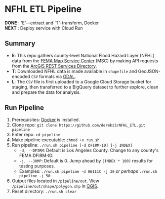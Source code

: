 # NFHL ETL Pipeline  


**DONE** : 'E'—extract and 'T'-transform, Docker  
**NEXT** : Deploy service with Cloud Run


## Summary

- **E**: This repo gathers county-level National Flood Hazard Layer (NFHL) data from the [FEMA Map Service Center](https://msc.fema.gov/portal/advanceSearch#searchresultsanchor) (MSC) by making API requests from the [ArcGIS REST Services Directory](https://hazards.fema.gov/gis/nfhl/rest/services/public/NFHL/MapServer).  
- **T**: Downloaded NFHL data is made available in `shapefile` and GeoJSON-encoded `CSV` formats via [GDAL](https://gdal.org/index.html).  
- **L**: The `CSV` file is first uploaded to a Google Cloud Storage bucket for staging, then transferred to a BigQuery dataset to further explore, clean and prepare the data for analysis.


## Run Pipeline

1. Prerequisites: [Docker](https://docs.docker.com/engine/install/) is installed.
2. Clone repo: `git clone https://github.com/derekz3/NFHL_ETL.git pipeline`
3. Enter repo: `cd pipeline`
4. Make pipeline executable: `chmod +x run.sh`
5. Run pipeline: `./run.sh pipeline [-d DFIRM-ID] [-j INDEX]`
    - `-d, --DFIRM`:  Default is Los Angeles County. Change to any county's FEMA DFIRM-ID.  
    - `-j, --JUMP`:  Default is 0. Jump ahead by `(INDEX * 100)` results for testing purposes.  
    - Examples: `./run.sh pipeline -d 06111C -j 30` *or perhaps* `./run.sh pipeline -j 50`
6. Output files located in `/pipeline/out`. View `/pipeline/out/shape/polygon.shp` in [QGIS](https://qgis.org/en/site/forusers/download.html).
7. Reset directory: `./run.sh clear`  

<br>
